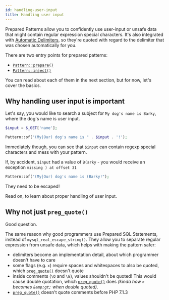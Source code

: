 ```yaml
---
id: handling-user-input
title: Handling user input
---
```


Prepared Patterns allow you to confidently use user-input or unsafe data that might contain regular expression special
characters. It's also integrated with [Automatic Delimiters](delimiters.mdx), so they're quoted with regard to the delimiter
that was chosen automatically for you.

There are two entry points for prepared patterns:

- [`Pattern::prepare()`](prepared-patterns.md#with-pattern-prepare)
- [`Pattern::inject()`](prepared-patterns.md#with-pattern-inject)

You can read about each of them in the next section, but for now, let's cover the basics.

## Why handling user input is important

Let's say, you would like to search a subject for `My dog's name is Barky`, where the dog's name is user input.

```php
$input = $_GET['name'];

Pattern::of("(My|Our) dog's name is " . $input . '!');
```

Immediately though, you can see that `$input` can contain regexp special characters and mess with your pattern.

If, by accident, `$input` had a value of `B(arky` - you would receive an exception `missing ) at offset 31`

```php
Pattern::of("(My|Our) dog's name is (Barky!");
```

They need to be escaped!

Read on, to learn about proper handling of user input.

## Why not just `preg_quote()`

Good question.

The same reason why good programmers use Prepared SQL Statements, instead of `mysql_real_escape_string()`.
They allow you to separate regular expression from unsafe data, which helps with making the pattern safer:

- delimiters become an implementation detail, about which programmer doesn't have to care
- some flags (e.g. `x`) require spaces and whitespaces to also be quoted, which [`preg_quote()`] doesn't quote
- inside comments (`\Q` and `\E`), values shouldn't be quoted! This would cause double quotation, which [`preg_quote()`] does
  _(kinda how `>` becomes `&amp;gt;` when double quoted)_.
- [`preg_quote()`] doesn't quote comments before PHP 7.1.3

[`preg_quote()`]: https://www.php.net/manual/en/function.preg-quote.php
